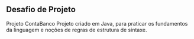 ## Desafio de Projeto

Projeto ContaBanco
Projeto criado em Java,  para praticar os fundamentos da linguagem e noções de regras de estrutura de sintaxe.
